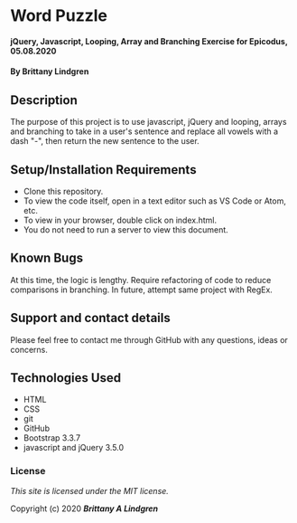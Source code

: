 # Word Puzzle

#### jQuery, Javascript, Looping, Array and Branching Exercise for Epicodus, 05.08.2020

#### By Brittany Lindgren

## Description

The purpose of this project is to use javascript, jQuery and looping, arrays and branching to take in a user's sentence and replace all vowels with a dash "-", then return the new sentence to the user. 

## Setup/Installation Requirements

* Clone this repository.
* To view the code itself, open in a text editor such as VS Code or Atom, etc.
* To view in your browser, double click on index.html.
* You do not need to run a server to view this document.

## Known Bugs

At this time, the logic is lengthy. Require refactoring of code to reduce comparisons in branching. In future, attempt same project with RegEx.

## Support and contact details

Please feel free to contact me through GitHub with any questions, ideas or concerns.

## Technologies Used

* HTML
* CSS
* git
* GitHub
* Bootstrap 3.3.7
* javascript and jQuery 3.5.0

### License

*This site is licensed under the MIT license.*

Copyright (c) 2020 **_Brittany A Lindgren_**